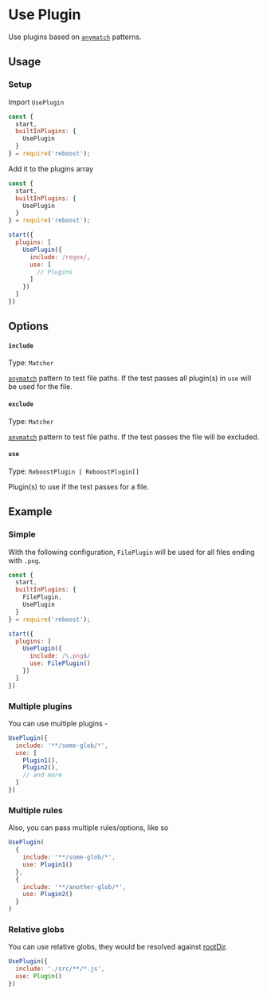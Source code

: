 # Use Plugin
Use plugins based on [`anymatch`](https://www.npmjs.com/package/anymatch) patterns.

## Usage
### Setup
Import `UsePlugin`
```js
const {
  start,
  builtInPlugins: {
    UsePlugin
  }
} = require('reboost');
```
Add it to the plugins array
```js
const {
  start,
  builtInPlugins: {
    UsePlugin
  }
} = require('reboost');

start({
  plugins: [
    UsePlugin({
      include: /regex/,
      use: [
        // Plugins
      ]
    })
  ]
})
```

## Options
#### `include`
Type: `Matcher`

[`anymatch`](https://www.npmjs.com/package/anymatch) pattern to test file paths.
If the test passes all plugin(s) in `use` will be used for the file.

#### `exclude`
Type: `Matcher`

[`anymatch`](https://www.npmjs.com/package/anymatch) pattern to test file paths.
If the test passes the file will be excluded.

#### `use`
Type: `ReboostPlugin | ReboostPlugin[]`

Plugin(s) to use if the test passes for a file.


## Example
### Simple
With the following configuration, `FilePlugin` will be used for all files ending with `.png`.

```js
const {
  start,
  builtInPlugins: {
    FilePlugin,
    UsePlugin
  }
} = require('reboost');

start({
  plugins: [
    UsePlugin({
      include: /\.png$/
      use: FilePlugin()
    })
  ]
})
```

### Multiple plugins
You can use multiple plugins -
```js
UsePlugin({
  include: '**/some-glob/*',
  use: [
    Plugin1(),
    Plugin2(),
    // and more
  ]
})
```

### Multiple rules
Also, you can pass multiple rules/options, like so
```js
UsePlugin(
  {
    include: '**/some-glob/*',
    use: Plugin1()
  },
  {
    include: '**/another-glob/*',
    use: Plugin2()
  }
)
```

### Relative globs
You can use relative globs, they would be resolved against [rootDir](../configurations.md#rootdir).

```js
UsePlugin({
  include: './src/**/*.js',
  use: Plugin()
})
```
